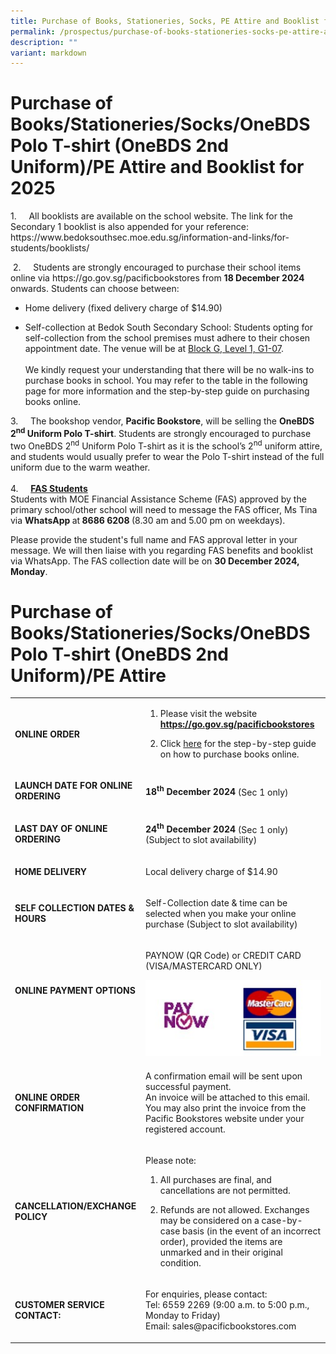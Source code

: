 ```yaml
---
title: Purchase of Books, Stationeries, Socks, PE Attire and Booklist for 2024
permalink: /prospectus/purchase-of-books-stationeries-socks-pe-attire-and-booklist-for-2024/
description: ""
variant: markdown
---
```

<h1>Purchase of Books/Stationeries/Socks/OneBDS Polo T-shirt (OneBDS 2nd Uniform)/PE Attire and Booklist for 2025</h1>
<p>1.&nbsp;&nbsp;&nbsp;&nbsp; All booklists are available on the school website.
The link for the Secondary 1 booklist is also appended for your reference:
<br><a rel="noopener noreferrer nofollow" target="_blank">https://www.bedoksouthsec.moe.edu.sg/information-and-links/for-students/booklists/</a>
</p>
<p>&nbsp;2.&nbsp;&nbsp;&nbsp;&nbsp; Students are strongly encouraged to purchase
their school items online via <a rel="noopener noreferrer nofollow" target="_blank">https://go.gov.sg/pacificbookstores</a> from <strong>18 December 2024 </strong>onwards.
Students can choose between:</p>
<ul data-tight="true" class="tight">
<li>
<p>Home delivery (fixed delivery charge of $14.90)</p>
</li>
<li>
<p>Self-collection at Bedok South Secondary School: Students opting for self-collection
from the school premises must adhere to their chosen appointment date.
The venue will be at <u>Block G, Level 1, G1-07</u>.
<br>
<br>We kindly request your understanding that there will be no walk-ins to
purchase books in school. You may refer to the table in the following page
for more information and the step-by-step guide on purchasing books online.</p>
</li>
</ul>
<p>3.&nbsp;&nbsp;&nbsp;&nbsp; The bookshop vendor, <strong>Pacific Bookstore</strong>,
will be selling the <strong>OneBDS 2<sup>nd</sup> Uniform Polo T-shirt</strong>.
Students are strongly encouraged to purchase two OneBDS 2<sup>nd</sup> Uniform
Polo T-shirt as it is the school’s 2<sup>nd</sup> uniform attire, and students
would usually prefer to wear the Polo T-shirt instead of the full uniform
due to the warm weather.
<br>
<br>4.&nbsp;&nbsp;&nbsp;&nbsp; <strong><u>FAS Students</u></strong>
<br>Students with MOE Financial Assistance Scheme (FAS) approved by the primary
school/other school will need to message the FAS officer, Ms Tina via <strong>WhatsApp </strong>at<strong> 8686 6208 </strong>(8.30
am and 5.00 pm on weekdays).</p>
<p>Please provide the student's full name and FAS approval letter in your
message. We will then liaise with you regarding FAS benefits and booklist
via WhatsApp. The FAS collection date will be on <strong>30 December 2024, Monday</strong>.</p>
<p></p>
<h1>Purchase of Books/Stationeries/Socks/OneBDS Polo T-shirt (OneBDS 2nd Uniform)/PE Attire</h1>
<table style="minWidth: 50px">
<colgroup>
<col>
<col>
</colgroup>
<tbody>
<tr>
<td rowspan="1" colspan="1">
<p><strong>ONLINE ORDER</strong>
</p>
</td>
<td rowspan="1" colspan="1">
<ol data-tight="true" class="tight">
<li>
<p>Please visit the website <strong><a href="https://go.gov.sg/pacificbookstores" rel="noopener noreferrer nofollow" target="_blank">https://go.gov.sg/pacificbookstores</a></strong>
</p>
</li>
<li>
<p>Click <a href="https://file.go.gov.sg/pacificbookstoresonlinepurchaseguide.pdf" rel="noopener noreferrer nofollow" target="_blank">here</a> for
the step-by-step guide on how to purchase books online.</p>
</li>
</ol>
</td>
</tr>
<tr>
<td rowspan="1" colspan="1">
<p><strong>LAUNCH DATE FOR ONLINE ORDERING</strong>
</p>
</td>
<td rowspan="1" colspan="1">
<p><strong>18<sup>th</sup> December 2024 </strong>(Sec 1 only)</p>
</td>
</tr>
<tr>
<td rowspan="1" colspan="1">
<p><strong>LAST DAY OF ONLINE ORDERING</strong>
</p>
</td>
<td rowspan="1" colspan="1">
<p><strong>24<sup>th</sup> December 2024</strong> (Sec 1 only)
<br>(Subject to slot availability)</p>
</td>
</tr>
<tr>
<td rowspan="1" colspan="1">
<p><strong>HOME DELIVERY</strong>
</p>
</td>
<td rowspan="1" colspan="1">
<p>Local delivery charge of $14.90</p>
</td>
</tr>
<tr>
<td rowspan="1" colspan="1">
<p><strong>SELF COLLECTION DATES &amp; HOURS</strong>
</p>
</td>
<td rowspan="1" colspan="1">
<p>Self-Collection date &amp; time can be selected when you make your online
purchase (Subject to slot availability)</p>
</td>
</tr>
<tr>
<td rowspan="1" colspan="1">
<p><strong>ONLINE PAYMENT OPTIONS</strong>
</p>
<p><strong>&nbsp;</strong>
</p>
</td>
<td rowspan="1" colspan="1">
<p>PAYNOW (QR Code) or CREDIT CARD (VISA/MASTERCARD ONLY)</p>
<p></p>
<div class="isomer-image-wrapper">
<img style="width: 100%" height="auto" width="100%" alt="" src="/images/Prospectus/paynowMC.jpg">
</div>
</td>
</tr>
<tr>
<td rowspan="1" colspan="1">
<p><strong>ONLINE ORDER CONFIRMATION</strong>
</p>
</td>
<td rowspan="1" colspan="1">
<p>A confirmation email will be sent upon successful payment.
<br>An invoice will be attached to this email. You may also print the invoice
from the Pacific Bookstores website under your registered account.</p>
</td>
</tr>
<tr>
<td rowspan="1" colspan="1">
<p><strong>CANCELLATION/EXCHANGE POLICY</strong>
</p>
</td>
<td rowspan="1" colspan="1">
<p>Please note:</p>
<ol data-tight="true" class="tight">
<li>
<p>All purchases are final, and cancellations are not permitted.</p>
</li>
<li>
<p>Refunds are not allowed. Exchanges may be considered on a case-by-case
basis (in the event of an incorrect order), provided the items are unmarked
and in their original condition.</p>
</li>
</ol>
</td>
</tr>
<tr>
<td rowspan="1" colspan="1">
<p><strong>CUSTOMER SERVICE CONTACT:</strong>
</p>
</td>
<td rowspan="1" colspan="1">
<p>For enquiries, please contact:
<br>Tel: 6559 2269 (9:00 a.m. to 5:00 p.m., Monday to Friday)
<br>Email: <a rel="noopener noreferrer nofollow" target="_blank">sales@pacificbookstores.com</a>
</p>
</td>
</tr>
</tbody>
</table>
<p></p>